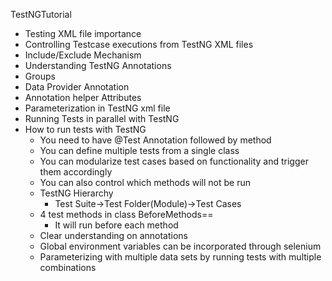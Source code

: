 TestNGTutorial
- Testing XML file importance
- Controlling Testcase executions from TestNG XML files
- Include/Exclude Mechanism
- Understanding TestNG Annotations
- Groups
- Data Provider Annotation
- Annotation helper Attributes
- Parameterization in TestNG xml file
- Running Tests in parallel with TestNG
- How to run tests with TestNG
	- You need to have @Test Annotation followed by method
	- You can define multiple tests from a single class
	- You can modularize test cases based on functionality and trigger them accordingly
	- You can also control which methods will not be run
	- TestNG Hierarchy
		- Test Suite->Test Folder(Module)->Test Cases
	- 4 test methods in class BeforeMethods==
		- It will run before each method 
	- Clear understanding on annotations
	- Global environment variables can be incorporated through selenium
	- Parameterizing with multiple data sets by running tests with multiple combinations